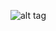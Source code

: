 ![alt tag](https://github.com/nubioknupp/gasolina-ou-alcool/blob/master/Screenshots/Captura%20de%20Tela%202016-09-12%20%C3%A0s%2017.40.10.png "Screenshot da tela do Aplicativo")
